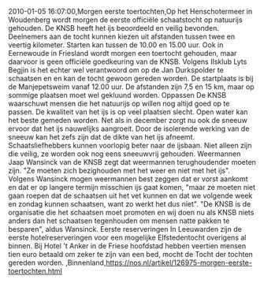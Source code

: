 2010-01-05 16:07:00,Morgen eerste toertochten,Op het Henschotermeer in Woudenberg wordt morgen de eerste officiële schaatstocht op natuurijs gehouden. De KNSB heeft het ijs beoordeeld en veilig bevonden. Deelnemers aan de tocht kunnen kiezen uit afstanden tussen twee en veertig kilometer. Starten kan tussen de 10.00 en 15.00 uur. Ook in Eernewoude in Friesland wordt morgen een toertocht gehouden, maar daarvoor is geen officiële goedkeuring van de KNSB. Volgens IIsklub Lyts Begjin is het echter wel verantwoord om op de Jan Durkspolder te schaatsen en en kan de tocht gewoon gereden worden. De startplaats is bij de Manjepetsweim vanaf 12.00 uur. De afstanden zijn 7,5 en 15 km, maar op sommige plaatsen moet wel gekluund worden. Oppassen De KNSB waarschuwt mensen die het natuurijs op willen nog altijd goed op te passen. De kwaliteit van het ijs is op veel plaatsen slecht. Open water kan het beste gemeden worden. Net als in december zorgt nu ook de sneeuw ervoor dat het ijs nauwelijks aangroeit. Door de isolerende werking van de sneeuw kan het zefs zijn dat de dikte van het ijs afneemt. Schaatsliefhebbers kunnen voorlopig beter naar de ijsbaan. Niet alleen zijn die veilig, ze worden ook nog eens sneeuwvrij gehouden. Weermannen Jaap Wansinck van de KNSB zegt dat weermannen terughoudender moeten zijn. "Ze moeten zich bezighouden met het weer en niet met het ijs". Volgens Wansinck mogen weermannen best zeggen dat er vorst aankomt en dat er op langere termijn misschien ijs gaat komen, "maar ze moeten niet gaan roepen dat de schaatsen uit het vet kunnen en dat we volgende week en zondag kunnen schaatsen, want zo werkt het dus niet". "De KNSB is de organisatie die het schaatsen moet promoten en wij doen nu als KNSB niets anders dan het schaatsen tegenhouden om mensen natte pakken te besparen", aldus Wansinck. Eerste reserveringen In Leeuwarden zijn de eerste hotelreserveringen voor een mogelijke Elfstedentocht overigens al binnen. Bij Hotel 't Anker in de Friese hoofdstad hebben veertien mensen tien euro betaald om zeker te zijn van een bed, mocht de Tocht der tochten gereden worden. ,Binnenland,https://nos.nl/artikel/126975-morgen-eerste-toertochten.html
